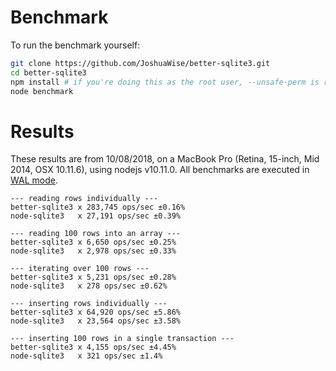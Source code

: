 # Benchmark

To run the benchmark yourself:

```bash
git clone https://github.com/JoshuaWise/better-sqlite3.git
cd better-sqlite3
npm install # if you're doing this as the root user, --unsafe-perm is required
node benchmark
```

# Results

These results are from 10/08/2018, on a MacBook Pro (Retina, 15-inch, Mid 2014, OSX 10.11.6), using nodejs v10.11.0. All benchmarks are executed in [WAL mode](./performance.md).


```
--- reading rows individually ---
better-sqlite3 x 283,745 ops/sec ±0.16%
node-sqlite3   x 27,191 ops/sec ±0.39%

--- reading 100 rows into an array ---
better-sqlite3 x 6,650 ops/sec ±0.25%
node-sqlite3   x 2,978 ops/sec ±0.33%

--- iterating over 100 rows ---
better-sqlite3 x 5,231 ops/sec ±0.28%
node-sqlite3   x 278 ops/sec ±0.62%

--- inserting rows individually ---
better-sqlite3 x 64,920 ops/sec ±5.86%
node-sqlite3   x 23,564 ops/sec ±3.58%

--- inserting 100 rows in a single transaction ---
better-sqlite3 x 4,155 ops/sec ±4.45%
node-sqlite3   x 321 ops/sec ±1.4%
```

